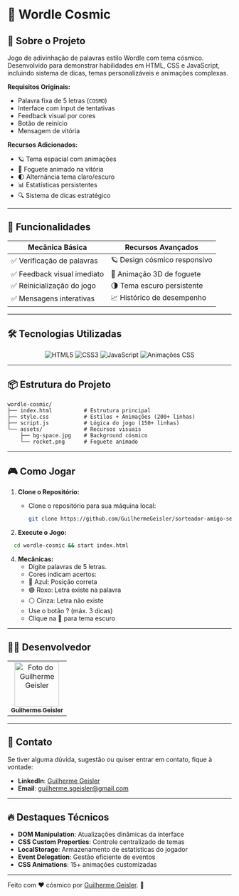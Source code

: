 # 🌌 Wordle Cosmic  

## 📖 Sobre o Projeto  
Jogo de adivinhação de palavras estilo Wordle com tema cósmico. Desenvolvido para demonstrar habilidades em HTML, CSS e JavaScript, incluindo sistema de dicas, temas personalizáveis e animações complexas.  

**Requisitos Originais:**  
- Palavra fixa de 5 letras (`COSMO`)  
- Interface com input de tentativas  
- Feedback visual por cores  
- Botão de reinício  
- Mensagem de vitória  

**Recursos Adicionados:**  
- 🪐 Tema espacial com animações  
- 🚀 Foguete animado na vitória  
- 🌓 Alternância tema claro/escuro  
- 📊 Estatísticas persistentes  
- 🔍 Sistema de dicas estratégico  

---

## 🚀 Funcionalidades  

| **Mecânica Básica**              | **Recursos Avançados**            |  
|----------------------------------|------------------------------------|  
| ✅ Verificação de palavras       | 🪐 Design cósmico responsivo       |  
| ✅ Feedback visual imediato      | 🎇 Animação 3D de foguete         |  
| ✅ Reinicialização do jogo       | 🌗 Tema escuro persistente         |  
| ✅ Mensagens interativas         | 📈 Histórico de desempenho         |  

---

## 🛠️ Tecnologias Utilizadas  
<div align="center">  
  <img src="https://img.shields.io/badge/HTML5-E34F26?style=for-the-badge&logo=html5&logoColor=white" alt="HTML5">  
  <img src="https://img.shields.io/badge/CSS3-1572B6?style=for-the-badge&logo=css3&logoColor=white" alt="CSS3">  
  <img src="https://img.shields.io/badge/JavaScript-F7DF1E?style=for-the-badge&logo=javascript&logoColor=black" alt="JavaScript">  
  <img src="https://img.shields.io/badge/-CSS_Animations-FF6F61?style=for-the-badge" alt="Animações CSS">  
</div>  

---

## 📦 Estrutura do Projeto  
```  
wordle-cosmic/  
├── index.html          # Estrutura principal  
├── style.css           # Estilos + Animações (200+ linhas)  
├── script.js           # Lógica do jogo (150+ linhas)  
└── assets/             # Recursos visuais  
    ├── bg-space.jpg    # Background cósmico  
    └── rocket.png      # Foguete animado
```
---

## 🎮 Como Jogar

1. **Clone o Repositório:**  
   - Clone o repositório para sua máquina local:  
     ```bash
     git clone https://github.com/GuilhermeGeisler/sorteador-amigo-secreto.git
     ```

2. **Execute o Jogo:**  
```bash 
  cd wordle-cosmic && start index.html
```   

4. **Mecânicas:**  
   - Digite palavras de 5 letras. 
   - Cores indicam acertos:  
   - 🔵 Azul: Posição correta
   - 🟣 Roxo: Letra existe na palavra
   - ⚪ Cinza: Letra não existe
   - Use o botão ? (máx. 3 dicas)
   - Clique na 🌙 para tema escuro

---

## 🧑‍💻 Desenvolvedor

<table>
  <tr>
    <td align="center">
      <a href="https://www.linkedin.com/in/guilhermegeisler/">
        <img src="https://avatars.githubusercontent.com/u/53203780?s=400&u=9a85ac6d2d3c55a872ab0bafd1d38d8bd0da5cc4&v=4" width="100px;" alt="Foto do Guilherme Geisler"/><br>
        <sub>
          <b>Guilherme Geisler</b>
        </sub>
      </a>
    </td>
  </tr>
</table>

---

## 📧 Contato

Se tiver alguma dúvida, sugestão ou quiser entrar em contato, fique à vontade:  

- **LinkedIn**: [Guilherme Geisler](https://www.linkedin.com/in/guilhermegeisler/)  
- **Email**: [guilherme.sgeisler@gmail.com](mailto:guilherme.sgeisler@gmail.com)  

---

## 🔥 Destaques Técnicos  
- **DOM Manipulation**: Atualizações dinâmicas da interface  
- **CSS Custom Properties**: Controle centralizado de temas  
- **LocalStorage**: Armazenamento de estatísticas do jogador  
- **Event Delegation**: Gestão eficiente de eventos  
- **CSS Animations**: 15+ animações customizadas  

---

Feito com ❤️ cósmico por [Guilherme Geisler](https://www.linkedin.com/in/guilhermegeisler/). 🚀
